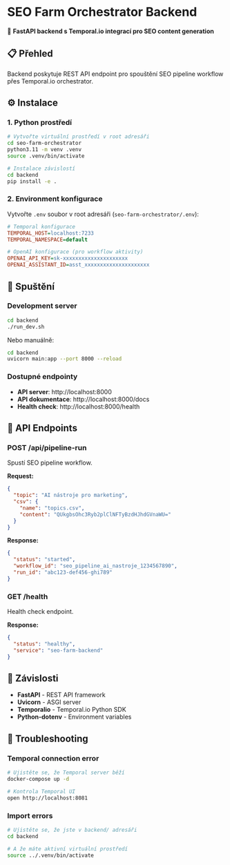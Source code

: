# SEO Farm Orchestrator Backend

🚀 **FastAPI backend s Temporal.io integrací pro SEO content generation**

## 📋 Přehled

Backend poskytuje REST API endpoint pro spouštění SEO pipeline workflow přes Temporal.io orchestrator.

## ⚙️ Instalace

### 1. Python prostředí
```bash
# Vytvořte virtuální prostředí v root adresáři
cd seo-farm-orchestrator
python3.11 -m venv .venv
source .venv/bin/activate

# Instalace závislostí
cd backend
pip install -e .
```

### 2. Environment konfigurace
Vytvořte `.env` soubor v root adresáři (`seo-farm-orchestrator/.env`):
```ini
# Temporal konfigurace
TEMPORAL_HOST=localhost:7233
TEMPORAL_NAMESPACE=default

# OpenAI konfigurace (pro workflow aktivity)
OPENAI_API_KEY=sk-xxxxxxxxxxxxxxxxxxxxx
OPENAI_ASSISTANT_ID=asst_xxxxxxxxxxxxxxxxxxxxx
```

## 🚀 Spuštění

### Development server
```bash
cd backend
./run_dev.sh
```

Nebo manuálně:
```bash
cd backend
uvicorn main:app --port 8000 --reload
```

### Dostupné endpointy
- **API server**: http://localhost:8000
- **API dokumentace**: http://localhost:8000/docs
- **Health check**: http://localhost:8000/health

## 📡 API Endpoints

### POST /api/pipeline-run
Spustí SEO pipeline workflow.

**Request:**
```json
{
  "topic": "AI nástroje pro marketing",
  "csv": {
    "name": "topics.csv",
    "content": "QUkgbsOhc3Ryb2plClNFTyBzdHJhdGVnaWU="
  }
}
```

**Response:**
```json
{
  "status": "started",
  "workflow_id": "seo_pipeline_ai_nastroje_1234567890",
  "run_id": "abc123-def456-ghi789"
}
```

### GET /health
Health check endpoint.

**Response:**
```json
{
  "status": "healthy",
  "service": "seo-farm-backend"
}
```

## 🔧 Závislosti

- **FastAPI** - REST API framework
- **Uvicorn** - ASGI server
- **Temporalio** - Temporal.io Python SDK
- **Python-dotenv** - Environment variables

## 🐛 Troubleshooting

### Temporal connection error
```bash
# Ujistěte se, že Temporal server běží
docker-compose up -d

# Kontrola Temporal UI
open http://localhost:8081
```

### Import errors
```bash
# Ujistěte se, že jste v backend/ adresáři
cd backend

# A že máte aktivní virtuální prostředí
source ../.venv/bin/activate
``` 